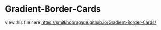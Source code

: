 # Gradient-Border-Cards
view this file here https://smitkhobragade.github.io/Gradient-Border-Cards/
